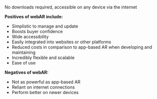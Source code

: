 No downloads required, accessible on any device via the internet 

**Positives of webAR include:**
- Simplistic to manage and update
- Boosts buyer confidence
- Wide accessibility
- Easily integrated into websites or other platforms
- Reduced costs in comparison to app-based AR when developing and maintaining
- Incredibly flexible and scalable
- Ease of use

**Negatives of webAR:**
- Not as powerful as app-based AR
- Reliant on internet connections
- Perform better on newer devices